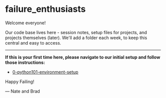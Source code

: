 # failure_enthusiasts

Welcome everyone! 

Our code base lives here - session notes, setup files for projects, and projects themselves (later). We'll add a folder each week, to keep this central and easy to access.

---

**If this is your first time here, please navigate to our initial setup and follow those instructions:**

- [0-python101-environment-setup](https://github.com/bradleyjay/failure_enthusiasts/tree/master/0-python101-environment-setup)


Happy Failing!

&mdash; Nate and Brad
